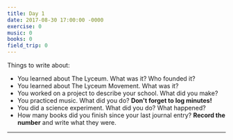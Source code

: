 ```yaml
---
title: Day 1
date: 2017-08-30 17:00:00 -0000
exercise: 0
music: 0
books: 0
field_trip: 0
---
```

Things to write about:

* You learned about The Lyceum. What was it? Who founded it?
* You learned about The Lyceum Movement. What was it?
* You worked on a project to describe your school. What did you make?
* You practiced music. What did you do? **Don't forget to log minutes!**
* You did a science experiment. What did you do? What happened?
* How many books did you finish since your last journal entry? **Record the number** and write what they were.

***

